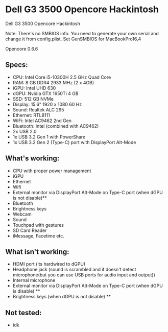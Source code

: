 # Dell G3 3500 Opencore Hackintosh
Dell G3 3500 Opencore Hackintosh


Note: There's no SMBIOS info. You need to generate your own serial and change it from config.plist. Set GenSMBIOS for MacBookPro16,4


Opencore 0.6.6

## Specs: 

- CPU: Intel Core i5-10300H 2.5 GHz Quad Core
- RAM: 8 GB DDR4 2933 MHz (2 x 4GB)
- iGPU: Intel UHD 630
- dGPU: Nvidia GTX 1650Ti 4 GB
- SSD: 512 GB NVMe
- Display: 15.6" 1920 x 1080 60 Hz
- Sound: Realtek ALC 295
- Ethernet: RTL8111
- WiFi: Intel AC9462 2nd Gen
- Bluetooth: Intel (combined with AC9462)
- 2x USB 2.0
- 1x USB 3.2 Gen 1 with PowerShare
- 1x USB 3.2 Gen 2 (Type-C) port with DisplayPort Alt-Mode 

## What's working:

- CPU with proper power management
- iGPU
- Ethernet
- Wifi
- External monitor via DisplayPort Alt-Mode on Type-C port (when dGPU is not disable)**
- Bluetooth
- Brightness keys
- Webcam
- Sound
- Touchpad with gestures
- SD Card Reader
- iMessage, Facetime etc.

## What isn't working:

- HDMI port (its hardwired to dGPU)
- Headphone jack (sound is scrambled and it doesn't detect microphone(but you can use USB ports for audio input and output))
- Internal microphone
- External monitor via DisplayPort Alt-Mode on Type-C port (when dGPU is disable) **
- Brightness keys (when dGPU is not disable) **

## Not tested:

- idk
